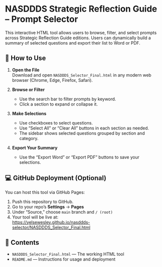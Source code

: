
# NASDDDS Strategic Reflection Guide – Prompt Selector

This interactive HTML tool allows users to browse, filter, and select prompts across Strategic Reflection Guide editions. Users can dynamically build a summary of selected questions and export their list to Word or PDF.

## 🔧 How to Use

1. **Open the File**  
   Download and open `NASDDDS_Selector_Final.html` in any modern web browser (Chrome, Edge, Firefox, Safari).

2. **Browse or Filter**  
   - Use the search bar to filter prompts by keyword.
   - Click a section to expand or collapse it.

3. **Make Selections**  
   - Use checkboxes to select questions.
   - Use “Select All” or “Clear All” buttons in each section as needed.
   - The sidebar shows selected questions grouped by section and category.

4. **Export Your Summary**  
   - Use the “Export Word” or “Export PDF” buttons to save your selections.

## 💻 GitHub Deployment (Optional)

You can host this tool via GitHub Pages:

1. Push this repository to GitHub.
2. Go to your repo’s **Settings** → **Pages**
3. Under “Source,” choose `main` branch and `/ (root)`
4. Your tool will be live at:  
   https://yelsewesley.github.io/nasddds-selector/NASDDDS_Selector_Final.html

## 📁 Contents

- `NASDDDS_Selector_Final.html` — The working HTML tool
- `README.md` — Instructions for usage and deployment
